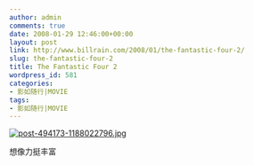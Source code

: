 ```yaml
---
author: admin
comments: true
date: 2008-01-29 12:46:00+00:00
layout: post
link: http://www.billrain.com/2008/01/the-fantastic-four-2/
slug: the-fantastic-four-2
title: The Fantastic Four 2
wordpress_id: 581
categories:
- 影如随行|MOVIE
tags:
- 影如随行|MOVIE
---
```


[![post-494173-1188022796.jpg](http://www.billrain.com/wp-content/uploads/2008/01/post-494173-1188022796.jpg)](http://www.billrain.com/wp-content/uploads/2008/01/post-494173-1188022796.jpg)




想像力挺丰富
